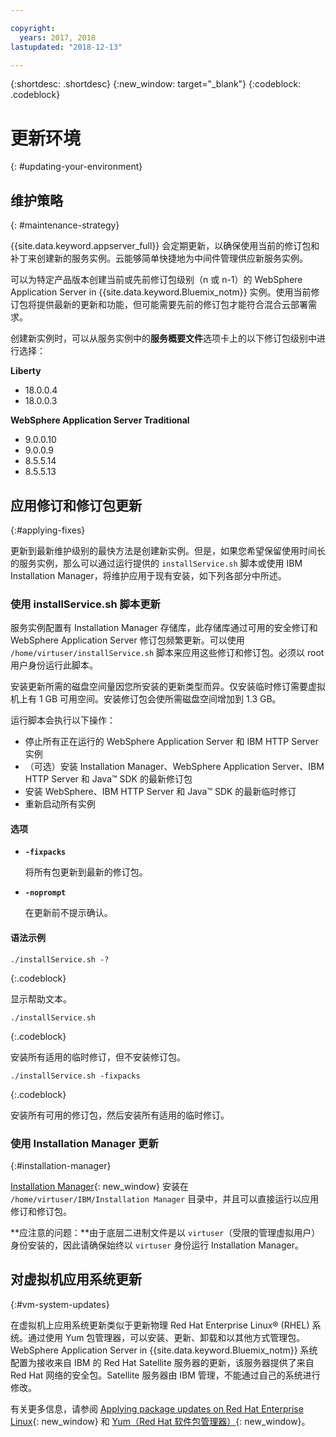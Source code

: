 ```yaml
---

copyright:
  years: 2017, 2018
lastupdated: "2018-12-13"

---
```


{:shortdesc: .shortdesc}
{:new_window: target="_blank"}
{:codeblock: .codeblock}

# 更新环境
{: #updating-your-environment}

## 维护策略
{: #maintenance-strategy}

{{site.data.keyword.appserver_full}} 会定期更新，以确保使用当前的修订包和补丁来创建新的服务实例。云能够简单快捷地为中间件管理供应新服务实例。

可以为特定产品版本创建当前或先前修订包级别（n 或 n-1）的 WebSphere Application Server in {{site.data.keyword.Bluemix_notm}} 实例。使用当前修订包将提供最新的更新和功能，但可能需要先前的修订包才能符合混合云部署需求。

创建新实例时，可以从服务实例中的**服务概要文件**选项卡上的以下修订包级别中进行选择：

**Liberty**
  * 18.0.0.4
  * 18.0.0.3

**WebSphere Application Server Traditional**
  * 9.0.0.10
  * 9.0.0.9
  * 8.5.5.14
  * 8.5.5.13

## 应用修订和修订包更新
{:#applying-fixes}

更新到最新维护级别的最快方法是创建新实例。但是，如果您希望保留使用时间长的服务实例，那么可以通过运行提供的 `installService.sh` 脚本或使用 IBM Installation Manager，将维护应用于现有安装，如下列各部分中所述。

### 使用 installService.sh 脚本更新

服务实例配置有 Installation Manager 存储库，此存储库通过可用的安全修订和 WebSphere Application Server 修订包频繁更新。可以使用 `/home/virtuser/installService.sh` 脚本来应用这些修订和修订包。必须以 root 用户身份运行此脚本。

安装更新所需的磁盘空间量因您所安装的更新类型而异。仅安装临时修订需要虚拟机上有 1 GB 可用空间。安装修订包会使所需磁盘空间增加到 1.3 GB。

运行脚本会执行以下操作：

* 停止所有正在运行的 WebSphere Application Server 和 IBM HTTP Server 实例
* （可选）安装 Installation Manager、WebSphere Application Server、IBM HTTP Server 和 Java&trade; SDK 的最新修订包
* 安装 WebSphere、IBM HTTP Server 和 Java&trade; SDK 的最新临时修订
* 重新启动所有实例

#### 选项
* **`-fixpacks`**

    将所有包更新到最新的修订包。
* **`-noprompt`**

    在更新前不提示确认。

#### 语法示例

```
./installService.sh -?
```
{:.codeblock}

显示帮助文本。


```
./installService.sh
```
{:.codeblock}

安装所有适用的临时修订，但不安装修订包。


```
./installService.sh -fixpacks
```
{:.codeblock}

安装所有可用的修订包，然后安装所有适用的临时修订。

### 使用 Installation Manager 更新
{:#installation-manager}

[Installation Manager](http://www.ibm.com/support/knowledgecenter/SSDV2W_1.8.3/com.ibm.cic.agent.ui.doc/helpindex_imic.html){: new_window} 安装在 `/home/virtuser/IBM/Installation Manager` 目录中，并且可以直接运行以应用修订和修订包。

**应注意的问题：**由于底层二进制文件是以 `virtuser`（受限的管理虚拟用户）身份安装的，因此请确保始终以 `virtuser` 身份运行 Installation Manager。

## 对虚拟机应用系统更新
{:#vm-system-updates}

在虚拟机上应用系统更新类似于更新物理 Red Hat Enterprise Linux&reg; (RHEL) 系统。通过使用 Yum 包管理器，可以安装、更新、卸载和以其他方式管理包。WebSphere Application Server in {{site.data.keyword.Bluemix_notm}} 系统配置为接收来自 IBM 的 Red Hat Satellite 服务器的更新，该服务器提供了来自 Red Hat 网络的安全包。Satellite 服务器由 IBM 管理，不能通过自己的系统进行修改。

有关更多信息，请参阅 [Applying package updates on Red Hat Enterprise
Linux](https://access.redhat.com/articles/11258#rhel6){: new_window} 和 [Yum（Red Hat 软件包管理器）](https://access.redhat.com/documentation/en-US/Red_Hat_Enterprise_Linux/6/html/Deployment_Guide/ch-yum.html){: new_window}。
